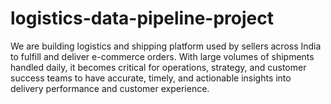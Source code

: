 # logistics-data-pipeline-project
We are building logistics and shipping platform used by sellers across India to fulfill and deliver e-commerce orders. With large volumes of shipments handled daily, it becomes critical for operations, strategy, and customer success teams to have accurate, timely, and actionable insights into delivery performance and customer experience.
